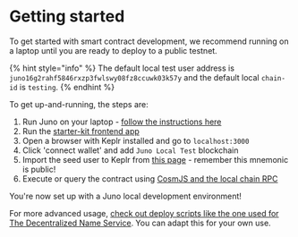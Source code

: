 # Getting started

To get started with smart contract development, we recommend running on a laptop until you are ready to deploy to a public testnet.

{% hint style="info" %}
The default local test user address is `juno16g2rahf5846rxzp3fwlswy08fz8ccuwk03k57y` and the default local `chain-id` is `testing`.
{% endhint %}

To get up-and-running, the steps are:

1. Run Juno on your laptop - [follow the instructions here](junod-local-dev-setup.md)
2. Run the [starter-kit frontend app](https://github.com/cosmoscontracts/starter-kit)
3. Open a browser with Keplr installed and go to `localhost:3000`
4. Click 'connect wallet' and add `Juno Local Test` blockchain
5. Import the seed user to Keplr from [this page](junod-local-dev-setup.md) - remember this mnemonic is public!
6. Execute or query the contract using [CosmJS and the local chain RPC](interacting-with-smart-contracts.md)

You're now set up with a Juno local development environment!

For more advanced usage, [check out deploy scripts like the one used for The Decentralized Name Service](https://github.com/envoylabs/whoami/blob/main/scripts/deploy\_local.sh). You can adapt this for your own use.
